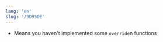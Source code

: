 ```yaml
---
lang: 'en'
slug: '/9D95DE'
---
```


- Means you haven't implemented some `override`n functions

<head>
  <html lang="en-US"/>
</head>

